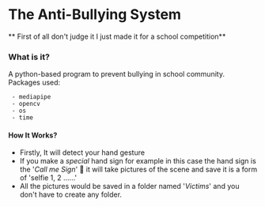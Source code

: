 
# The Anti-Bullying System

** First of all don't judge it I just made it for a school competition**




### What is it?
A python-based program to prevent bullying in school community.
Packages used:
```http
 - mediapipe
 - opencv
 - os
 - time
```

#### How It Works?
- Firstly, It will detect your hand gesture
- If you make a *special* hand sign for example in this case the hand sign is the '*Call me Sign*' 🤙 it will take pictures of the scene and save it is a form of 'selfie 1, 2 ......'
- All the pictures would be saved in a folder named '*Victims*' and you don't have to create any folder.
